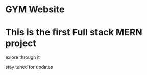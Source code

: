 #  GYM Website
<h1>This is the first Full stack MERN project</h1>
<p>exlore through it </p>



stay tuned for updates
